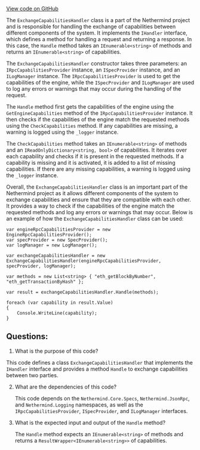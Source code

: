 [View code on GitHub](https://github.com/nethermindeth/nethermind/Nethermind.Merge.Plugin/Handlers/ExchangeCapabilitiesHandler.cs)

The `ExchangeCapabilitiesHandler` class is a part of the Nethermind project and is responsible for handling the exchange of capabilities between different components of the system. It implements the `IHandler` interface, which defines a method for handling a request and returning a response. In this case, the `Handle` method takes an `IEnumerable<string>` of methods and returns an `IEnumerable<string>` of capabilities.

The `ExchangeCapabilitiesHandler` constructor takes three parameters: an `IRpcCapabilitiesProvider` instance, an `ISpecProvider` instance, and an `ILogManager` instance. The `IRpcCapabilitiesProvider` is used to get the capabilities of the engine, while the `ISpecProvider` and `ILogManager` are used to log any errors or warnings that may occur during the handling of the request.

The `Handle` method first gets the capabilities of the engine using the `GetEngineCapabilities` method of the `IRpcCapabilitiesProvider` instance. It then checks if the capabilities of the engine match the requested methods using the `CheckCapabilities` method. If any capabilities are missing, a warning is logged using the `_logger` instance.

The `CheckCapabilities` method takes an `IEnumerable<string>` of methods and an `IReadOnlyDictionary<string, bool>` of capabilities. It iterates over each capability and checks if it is present in the requested methods. If a capability is missing and it is activated, it is added to a list of missing capabilities. If there are any missing capabilities, a warning is logged using the `_logger` instance.

Overall, the `ExchangeCapabilitiesHandler` class is an important part of the Nethermind project as it allows different components of the system to exchange capabilities and ensure that they are compatible with each other. It provides a way to check if the capabilities of the engine match the requested methods and log any errors or warnings that may occur. Below is an example of how the `ExchangeCapabilitiesHandler` class can be used:

```
var engineRpcCapabilitiesProvider = new EngineRpcCapabilitiesProvider();
var specProvider = new SpecProvider();
var logManager = new LogManager();

var exchangeCapabilitiesHandler = new ExchangeCapabilitiesHandler(engineRpcCapabilitiesProvider, specProvider, logManager);

var methods = new List<string> { "eth_getBlockByNumber", "eth_getTransactionByHash" };

var result = exchangeCapabilitiesHandler.Handle(methods);

foreach (var capability in result.Value)
{
    Console.WriteLine(capability);
}
```
## Questions: 
 1. What is the purpose of this code?
   
   This code defines a class `ExchangeCapabilitiesHandler` that implements the `IHandler` interface and provides a method `Handle` to exchange capabilities between two parties.

2. What are the dependencies of this code?
   
   This code depends on the `Nethermind.Core.Specs`, `Nethermind.JsonRpc`, and `Nethermind.Logging` namespaces, as well as the `IRpcCapabilitiesProvider`, `ISpecProvider`, and `ILogManager` interfaces.

3. What is the expected input and output of the `Handle` method?
   
   The `Handle` method expects an `IEnumerable<string>` of methods and returns a `ResultWrapper<IEnumerable<string>>` of capabilities.